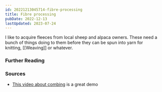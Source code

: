 ```yaml
---
id: 20221213045714-fibre-processing
title: Fibre processing
pubDate: 2022-12-13
lastUpdated: 2023-07-24
---
```


I like to acquire fleeces from local sheep and alpaca owners. These need a bunch of things doing to them before they can be spun into yarn for knitting, [[Weaving]] or whatever.

### Further Reading

### Sources

- [This video about combing](https://www.youtube.com/watch?v=bGbhEuqyTGo) is a great demo
